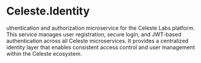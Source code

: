 # Celeste.Identity
uthentication and authorization microservice for the Celeste Labs platform.  This service manages user registration, secure login, and JWT-based authentication across all Celeste microservices. It provides a centralized identity layer that enables consistent access control and user management within the Celeste ecosystem.
